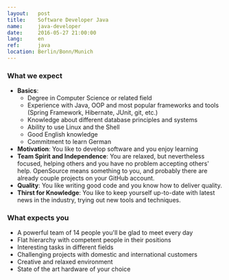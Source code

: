 ```yaml
---
layout:   post
title:    Software Developer Java
name:     java-developer
date:     2016-05-27 21:00:00
lang:     en
ref:      java
location: Berlin/Bonn/Munich
---
```


### What we expect

- **Basics**:
    + Degree in Computer Science or related field
    + Experience with Java, OOP and most popular frameworks and tools (Spring Framework, Hibernate, JUnit, git, etc.)
    + Knowledge about different database principles and systems
    + Ability to use Linux and the Shell
    + Good English knowledge
    + Commitment to learn German
- **Motivation**: You like to develop software and you enjoy learning
- **Team Spirit and Independence**: You are relaxed, but nevertheless focused, helping others and you have no problem accepting others' help. OpenSource means something to you, and probably there are already couple projects on your GitHub account.
- **Quality**: You like writing good code and you know how to deliver quality.
- **Thirst for Knowledge**: You like to keep yourself up-to-date with latest news in the industry, trying out new tools and techniques.

### What expects you

- A powerful team of 14 people you'll be glad to meet every day
- Flat hierarchy with competent people in their positions
- Interesting tasks in different fields
- Challenging projects with domestic and international customers
- Creative and relaxed environment
- State of the art hardware of your choice
